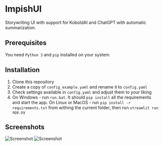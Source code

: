 # ImpishUI
Storywriting UI with support for KoboldAI and ChatGPT with automatic summarization.

## Prerequisites

You need `Python 3` and `pip` installed on your system.

## Installation

1. Clone this repository
2. Create a copy of `config_example.yaml` and rename it to `config.yaml`
3. Check settings available in `config.yaml` and adjust them to your liking
4. On Windows - run `run.bat`. It should `pip install` all the requirements and start the app.
   On Linux or MacOS - run `pip install -r requirements.txt` from withing the current folder, then run `streamlit run app.py`


## Screenshots

![Screenshot](https://media.discordapp.net/attachments/874894021821087745/1090666325870919680/image.png?width=1920&height=837)
![Screenshot](https://media.discordapp.net/attachments/874894021821087745/1090667034041405470/image.png?width=1786&height=905)
